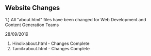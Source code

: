 ## Website Changes
1.) All "about.html" files have been changed for Web Development and Content Generation Teams

28/09/2019
1. Hindi>about.html - Changes Complete
2. Tamil>about.html - Changes Complete
